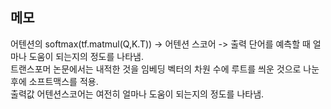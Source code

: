 ## 메모

어텐션의 softmax(tf.matmul(Q,K.T)) -> 어텐션 스코어 -> 출력 단어를 예측할 때 얼마나 도움이 되는지의 정도를 나타냄.  
트랜스포머 논문에서는 내적한 것을 임베딩 벡터의 차원 수에 루트를 씌운 것으로 나눈 후에 소프트맥스를 적용.  
출력값 어텐션스코어는 여전히 얼마나 도움이 되는지의 정도를 나타냄.
